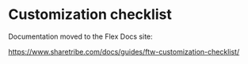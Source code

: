 # Customization checklist

Documentation moved to the Flex Docs site:

https://www.sharetribe.com/docs/guides/ftw-customization-checklist/
